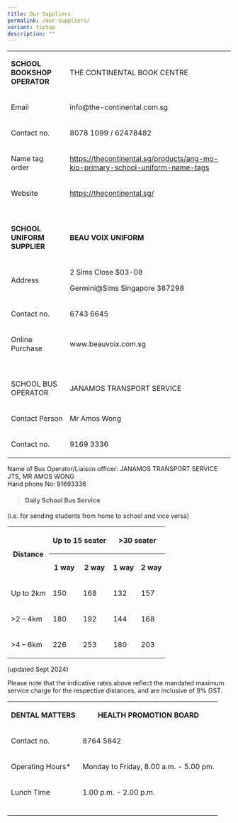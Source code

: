 ```yaml
---
title: Our Suppliers
permalink: /our-suppliers/
variant: tiptap
description: ""
---
```

<table style="minWidth: 50px">
<colgroup>
<col>
<col>
</colgroup>
<tbody>
<tr>
<td rowspan="1" colspan="1">
<p><strong>SCHOOL</strong>  <strong>BOOKSHOP OPERATOR</strong>
</p>
</td>
<td rowspan="1" colspan="1">
<p>THE CONTINENTAL BOOK CENTRE</p>
</td>
</tr>
<tr>
<td rowspan="1" colspan="1">
<p>Email</p>
</td>
<td rowspan="1" colspan="1">
<p>info@the-continental.com.sg</p>
</td>
</tr>
<tr>
<td rowspan="1" colspan="1">
<p>Contact no.</p>
</td>
<td rowspan="1" colspan="1">
<p>8078 1099 / 62478482</p>
</td>
</tr>
<tr>
<td rowspan="1" colspan="1">
<p>Name tag order</p>
</td>
<td rowspan="1" colspan="1">
<p><a href="https://the" rel="noopener noreferrer nofollow" target="_blank">https://thecontinental.sg/products/ang-mo-kio-primary-school-uniform-name-tags</a>
</p>
</td>
</tr>
<tr>
<td rowspan="1" colspan="1">
<p>Website</p>
</td>
<td rowspan="1" colspan="1">
<p><a href="https://thecontinental.sg/" rel="noopener noreferrer nofollow" target="_blank">https://thecontinental.sg/</a>
</p>
</td>
</tr>
<tr>
<td rowspan="1" colspan="1">
<p></p>
<p></p>
</td>
<td rowspan="1" colspan="1">
<p></p>
<p></p>
</td>
</tr>
<tr>
<td rowspan="1" colspan="1">
<p><strong>SCHOOL UNIFORM SUPPLIER</strong>
</p>
</td>
<td rowspan="1" colspan="1">
<p><strong>BEAU VOIX UNIFORM</strong>
</p>
</td>
</tr>
<tr>
<td rowspan="1" colspan="1">
<p>Address</p>
</td>
<td rowspan="1" colspan="1">
<p>2 Sims Close $03-08</p>
<p>Germini@Sims Singapore 387298</p>
</td>
</tr>
<tr>
<td rowspan="1" colspan="1">
<p>Contact no.</p>
</td>
<td rowspan="1" colspan="1">
<p>6743 6645</p>
</td>
</tr>
<tr>
<td rowspan="1" colspan="1">
<p>Online Purchase</p>
</td>
<td rowspan="1" colspan="1">
<p>www.beauvoix.com.sg</p>
</td>
</tr>
<tr>
<td rowspan="1" colspan="1">
<p></p>
<p></p>
</td>
<td rowspan="1" colspan="1">
<p></p>
<p></p>
</td>
</tr>
<tr>
<td rowspan="1" colspan="1">
<p>SCHOOL BUS OPERATOR</p>
</td>
<td rowspan="1" colspan="1">
<p>JANAMOS TRANSPORT SERVICE</p>
</td>
</tr>
<tr>
<td rowspan="1" colspan="1">
<p>Contact Person</p>
</td>
<td rowspan="1" colspan="1">
<p>Mr Amos Wong</p>
</td>
</tr>
<tr>
<td rowspan="1" colspan="1">
<p>Contact no.</p>
</td>
<td rowspan="1" colspan="1">
<p>9169 3336</p>
</td>
</tr>
</tbody>
</table>
<p>Name of Bus Operator/Liaison officer: JANAMOS TRANSPORT SERVICE JTS, MR
AMOS WONG
<br>Hand phone No: 91693336</p>
<p></p>
<blockquote>
<h4>Daily School Bus Service&nbsp;</h4>
</blockquote>
<p>(i.e. for sending students from home to school and vice versa)</p>
<table style="minWidth: 125px">
<colgroup>
<col>
<col>
<col>
<col>
<col>
</colgroup>
<tbody>
<tr>
<th rowspan="2" colspan="1">
<p><strong>Distance</strong>
</p>
</th>
<th rowspan="1" colspan="2">
<p><strong>Up to 15 seater</strong>
</p>
</th>
<th rowspan="1" colspan="2">
<p><strong>&gt;30 seater</strong>
</p>
</th>
</tr>
<tr>
<th rowspan="1" colspan="1">
<p><strong>1 way</strong>
</p>
</th>
<th rowspan="1" colspan="1">
<p><strong>2 way</strong>
</p>
</th>
<th rowspan="1" colspan="1">
<p><strong>1 way</strong>
</p>
</th>
<th rowspan="1" colspan="1">
<p><strong>2 way</strong>
</p>
</th>
</tr>
<tr>
<td rowspan="1" colspan="1">
<p>Up to 2km</p>
</td>
<td rowspan="1" colspan="1">
<p>150</p>
</td>
<td rowspan="1" colspan="1">
<p>168</p>
</td>
<td rowspan="1" colspan="1">
<p>132</p>
</td>
<td rowspan="1" colspan="1">
<p>157</p>
</td>
</tr>
<tr>
<td rowspan="1" colspan="1">
<p>&gt;2 – 4km</p>
</td>
<td rowspan="1" colspan="1">
<p>180</p>
</td>
<td rowspan="1" colspan="1">
<p>192</p>
</td>
<td rowspan="1" colspan="1">
<p>144</p>
</td>
<td rowspan="1" colspan="1">
<p>168</p>
</td>
</tr>
<tr>
<td rowspan="1" colspan="1">
<p>&gt;4 – 6km</p>
</td>
<td rowspan="1" colspan="1">
<p>226</p>
</td>
<td rowspan="1" colspan="1">
<p>253</p>
</td>
<td rowspan="1" colspan="1">
<p>180</p>
</td>
<td rowspan="1" colspan="1">
<p>203</p>
</td>
</tr>
</tbody>
</table>
<p>(updated Sept 2024)</p>
<p></p>
<p>Please note that the indicative rates above reflect the mandated maximum
service charge for the respective distances, and are inclusive of 9% GST.</p>
<p></p>
<table style="minWidth: 50px">
<colgroup>
<col>
<col>
</colgroup>
<tbody>
<tr>
<th rowspan="1" colspan="1">
<p>DENTAL MATTERS</p>
</th>
<th rowspan="1" colspan="1">
<p>HEALTH PROMOTION BOARD</p>
</th>
</tr>
<tr>
<td rowspan="1" colspan="1">
<p>Contact no.</p>
</td>
<td rowspan="1" colspan="1">
<p>8764 5842</p>
</td>
</tr>
<tr>
<td rowspan="1" colspan="1">
<p>Operating Hours*</p>
</td>
<td rowspan="1" colspan="1">
<p>Monday to Friday, 8.00 a.m. - 5.00 pm.</p>
</td>
</tr>
<tr>
<td rowspan="1" colspan="1">
<p>Lunch Time</p>
</td>
<td rowspan="1" colspan="1">
<p>1.00 p.m. - 2.00 p.m.</p>
</td>
</tr>
<tr>
<td rowspan="1" colspan="1">
<p></p>
</td>
<td rowspan="1" colspan="1">
<p></p>
</td>
</tr>
</tbody>
</table>
<p></p>